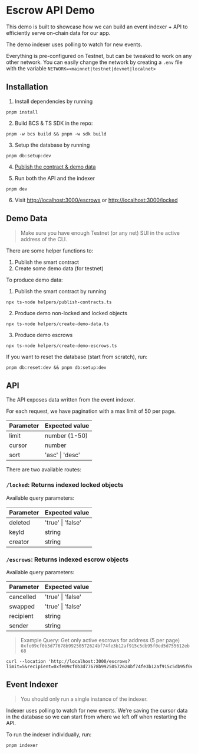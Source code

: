# Escrow API Demo

This demo is built to showcase how we can build an event indexer + API
to efficiently serve on-chain data for our app.

The demo indexer uses polling to watch for new events.

Everything is pre-configured on Testnet, but can be tweaked to work on any other network.
You can easily change the network by creating a `.env` file with the variable `NETWORK=<mainnet|testnet|devnet|localnet>`

## Installation

1. Install dependencies by running

```
pnpm install
```

2. Build BCS & TS SDK in the repo:

```
pnpm -w bcs build && pnpm -w sdk build
```

3. Setup the database by running

```
pnpm db:setup:dev
```

4. [Publish the contract & demo data](#demo-data)

5. Run both the API and the indexer

```
pnpm dev
```

6. Visit [http://localhost:3000/escrows](http://localhost:3000/escrows) or [http://localhost:3000/locked](http://localhost:3000/locked)

## Demo Data<a name="demo-data"></a>

> Make sure you have enough Testnet (or any net) SUI in the active address of the CLI.

There are some helper functions to:

1. Publish the smart contract
2. Create some demo data (for testnet)

To produce demo data:

1. Publish the smart contract by running

```
npx ts-node helpers/publish-contracts.ts
```

2. Produce demo non-locked and locked objects

```
npx ts-node helpers/create-demo-data.ts
```

3. Produce demo escrows

```
npx ts-node helpers/create-demo-escrows.ts
```

If you want to reset the database (start from scratch), run:

```
pnpm db:reset:dev && pnpm db:setup:dev
```

## API

The API exposes data written from the event indexer.

For each request, we have pagination with a max limit of 50 per page.

| Parameter | Expected value  |
| --------- | --------------- |
| limit     | number (1-50)   |
| cursor    | number          |
| sort      | 'asc' \| 'desc' |

There are two available routes:

### `/locked`: Returns indexed locked objects

Available query parameters:

| Parameter | Expected value    |
| --------- | ----------------- |
| deleted   | 'true' \| 'false' |
| keyId     | string            |
| creator   | string            |

### `/escrows`: Returns indexed escrow objects

Available query parameters:

| Parameter | Expected value    |
| --------- | ----------------- |
| cancelled | 'true' \| 'false' |
| swapped   | 'true' \| 'false' |
| recipient | string            |
| sender    | string            |

> Example Query: Get only active escrows for address (5 per page)
> `0xfe09cf0b3d77678b99250572624bf74fe3b12af915c5db95f0ed5d755612eb68`

```
curl --location 'http://localhost:3000/escrows?limit=5&recipient=0xfe09cf0b3d77678b99250572624bf74fe3b12af915c5db95f0ed5d755612eb68&cancelled=false&swapped=false'
```

## Event Indexer

> You should only run a single instance of the indexer.

Indexer uses polling to watch for new events. We're saving the
cursor data in the database so we can start from where we left off
when restarting the API.

To run the indexer individually, run:

```
pnpm indexer
```
